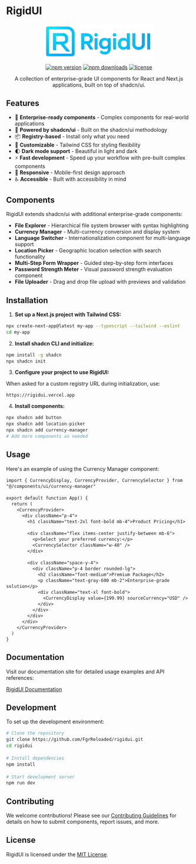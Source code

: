 # RigidUI

<p align="center">
  <img src="/public/logo.png" alt="RigidUI Logo" width="300" />
</p>

<p align="center">
  <a href="https://www.npmjs.com/package/rigidui"><img src="https://img.shields.io/npm/v/rigidui?style=flat&colorA=18181B&colorB=28CF8D" alt="npm version"></a>
  <a href="https://www.npmjs.com/package/rigidui"><img src="https://img.shields.io/npm/dm/rigidui.svg?style=flat&colorA=18181B&colorB=28CF8D" alt="npm downloads"></a>
  <a href="https://github.com/FgrReloaded/rigidui/blob/main/LICENSE"><img src="https://img.shields.io/github/license/FgrReloaded/rigidui?style=flat&colorA=18181B&colorB=28CF8D" alt="license"></a>
</p>

<p align="center">
  A collection of enterprise-grade UI components for React and Next.js applications, built on top of shadcn/ui.
</p>

## Features

- 🧩 **Enterprise-ready components** - Complex components for real-world applications
- 🔌 **Powered by shadcn/ui** - Built on the shadcn/ui methodology
- 📦 **Registry-based** - Install only what you need
- 🎨 **Customizable** - Tailwind CSS for styling flexibility
- 🌓 **Dark mode support** - Beautiful in light and dark
- ⚡ **Fast development** - Speed up your workflow with pre-built complex components
- 📱 **Responsive** - Mobile-first design approach
- ♿ **Accessible** - Built with accessibility in mind

## Components

RigidUI extends shadcn/ui with additional enterprise-grade components:

- **File Explorer** - Hierarchical file system browser with syntax highlighting
- **Currency Manager** - Multi-currency conversion and display system
- **Language Switcher** - Internationalization component for multi-language support
- **Location Picker** - Geographic location selection with search functionality
- **Multi-Step Form Wrapper** - Guided step-by-step form interfaces
- **Password Strength Meter** - Visual password strength evaluation component
- **File Uploader** - Drag and drop file upload with previews and validation

## Installation

1. **Set up a Next.js project with Tailwind CSS:**

```bash
npx create-next-app@latest my-app --typescript --tailwind --eslint
cd my-app
```

2. **Install shadcn CLI and initialize:**

```bash
npm install -g shadcn
npx shadcn init
```

3. **Configure your project to use RigidUI:**

When asked for a custom registry URL during initialization, use:

```
https://rigidui.vercel.app
```

4. **Install components:**

```bash
npx shadcn add button
npx shadcn add location-picker
npx shadcn add currency-manager
# Add more components as needed
```

## Usage

Here's an example of using the Currency Manager component:

```tsx
import { CurrencyDisplay, CurrencyProvider, CurrencySelector } from "@/components/ui/currency-manager"

export default function App() {
  return (
    <CurrencyProvider>
      <div className="p-4">
        <h1 className="text-2xl font-bold mb-4">Product Pricing</h1>

        <div className="flex items-center justify-between mb-6">
          <p>Select your preferred currency:</p>
          <CurrencySelector className="w-40" />
        </div>

        <div className="space-y-4">
          <div className="p-4 border rounded-lg">
            <h2 className="font-medium">Premium Package</h2>
            <p className="text-gray-600 mb-2">Enterprise-grade solution</p>
            <div className="text-xl font-bold">
              <CurrencyDisplay value={199.99} sourceCurrency="USD" />
            </div>
          </div>
        </div>
      </div>
    </CurrencyProvider>
  )
}
```

## Documentation

Visit our documentation site for detailed usage examples and API references:

[RigidUI Documentation](https://rigidui.vercel.app/docs)

## Development

To set up the development environment:

```bash
# Clone the repository
git clone https://github.com/FgrReloaded/rigidui.git
cd rigidui

# Install dependencies
npm install

# Start development server
npm run dev
```

## Contributing

We welcome contributions! Please see our [Contributing Guidelines](./CONTRIBUTING.md) for details on how to submit components, report issues, and more.

## License

RigidUI is licensed under the [MIT License](./LICENSE).
